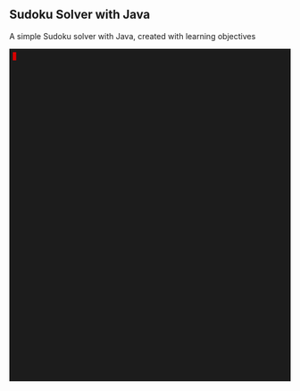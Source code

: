 ## Sudoku Solver with Java 

A simple Sudoku solver with Java, created with learning objectives

<p><img src="https://github.com/seyitalitek/SudokuSolverwithJava/blob/master/solution.gif" alt="An example of solution gif" width="550vw"/></p>
